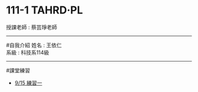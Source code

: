 # 111-1 TAHRD·PL
授課老師 : 蔡芸琤老師<br />
- - - 
#自我介紹
姓名 : 王依仁<br />
系級 : 科技系114級 <br />
- - - 
#課堂練習
- [9/15 練習一](http://localhost:8888/nbconvert/html/Desktop/python/Python01.ipynb?download=false)

